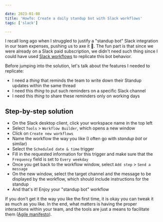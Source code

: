 ```yaml
---

date: 2023-01-08
title: 'HowTo: Create a daily standup bot with Slack workflows'
tags: ['slack']

---
```


<!--more-->

I recall long ago when I struggled to justify a "standup bot" Slack integration
in our team expenses, pushing us to axe it 🤷. The fun part is that since we were
already on a Slack paid subscription, we didn't need such thing since I could have
used
[Slack workflows](https://slack.com/help/articles/360053571454-Set-up-a-workflow-in-Slack)
to replicate this bot behavior.

Before jumping into the solution, let's talk about the features I needed to replicate:

- I need a _thing_ that reminds the team to write down their Standup updates
  within the same thread
- I need this _thing_ to put such reminders on a specific Slack channel
- I need this _thing_ to share these reminders only on working days

## Step-by-step solution

- On the Slack desktop client, click your workspace name in the top left
- Select `Tools` > `Workflow Builder`, which opens a new window
- Click on `Create new workflows`
- Name the workflow the way you like (I often go with _standup bot_ or similar)
- Select the `Scheduled date & time` trigger
- Fill in the requested information for this trigger and make sure that the
  `Frequency` field is set to `Every weekday`
- Once you get back to the workflow window, select `Add step` > `Send a message`
- On the new window, select the target channel and the message to be displayed
  by the workflow, which should include instructions for the standup
- And that's it! Enjoy your "standup bot" workflow

If you don't get it the way you like the first time, it is okay you can tweak it
as much as you like. In the end, what matters is having the proper interactions
within your team, and the tools are just a means to facilitate them
([Agile manifesto](https://agilemanifesto.org/)).
